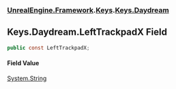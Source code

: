 ### [UnrealEngine.Framework](./UnrealEngine-Framework.md 'UnrealEngine.Framework').[Keys](./UnrealEngine-Framework-Keys.md 'UnrealEngine.Framework.Keys').[Keys.Daydream](./UnrealEngine-Framework-Keys-Daydream.md 'UnrealEngine.Framework.Keys.Daydream')
## Keys.Daydream.LeftTrackpadX Field
  
```csharp
public const LeftTrackpadX;
```
#### Field Value
[System.String](https://docs.microsoft.com/en-us/dotnet/api/System.String 'System.String')  
